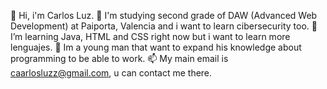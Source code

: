  👋 Hi, i'm Carlos Luz.
 🔭 I'm studying second grade of DAW (Advanced Web Development) at Paiporta, Valencia and i want to learn cibersecurity too.
 🌱 I’m learning Java, HTML and CSS right now but i want to learn more lenguajes.
 🤔 Im a young man that want to expand his knowledge about programming to be able to work.
 📫 My main email is caarlosluzz@gmail.com, u can contact me there.
